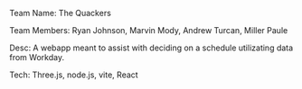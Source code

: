 Team Name: The Quackers

Team Members: Ryan Johnson, Marvin Mody, Andrew Turcan, Miller Paule

Desc: A webapp meant to assist with deciding on a schedule utilizating data from Workday.

Tech: Three.js, node.js, vite, React

